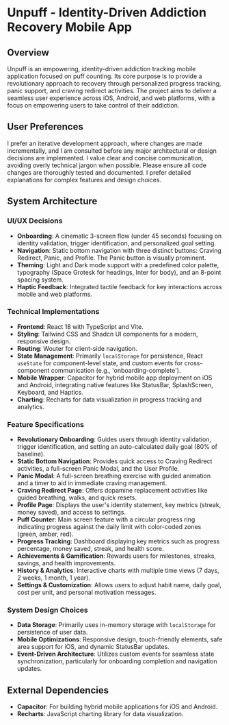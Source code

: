 # Unpuff - Identity-Driven Addiction Recovery Mobile App

## Overview
Unpuff is an empowering, identity-driven addiction tracking mobile application focused on puff counting. Its core purpose is to provide a revolutionary approach to recovery through personalized progress tracking, panic support, and craving redirect activities. The project aims to deliver a seamless user experience across iOS, Android, and web platforms, with a focus on empowering users to take control of their addiction.

## User Preferences
I prefer an iterative development approach, where changes are made incrementally, and I am consulted before any major architectural or design decisions are implemented. I value clear and concise communication, avoiding overly technical jargon when possible. Please ensure all code changes are thoroughly tested and documented. I prefer detailed explanations for complex features and design choices.

## System Architecture

### UI/UX Decisions
- **Onboarding**: A cinematic 3-screen flow (under 45 seconds) focusing on identity validation, trigger identification, and personalized goal setting.
- **Navigation**: Static bottom navigation with three distinct buttons: Craving Redirect, Panic, and Profile. The Panic button is visually prominent.
- **Theming**: Light and Dark mode support with a predefined color palette, typography (Space Grotesk for headings, Inter for body), and an 8-point spacing system.
- **Haptic Feedback**: Integrated tactile feedback for key interactions across mobile and web platforms.

### Technical Implementations
- **Frontend**: React 18 with TypeScript and Vite.
- **Styling**: Tailwind CSS and Shadcn UI components for a modern, responsive design.
- **Routing**: Wouter for client-side navigation.
- **State Management**: Primarily `localStorage` for persistence, React `useState` for component-level state, and custom events for cross-component communication (e.g., 'onboarding-complete').
- **Mobile Wrapper**: Capacitor for hybrid mobile app deployment on iOS and Android, integrating native features like StatusBar, SplashScreen, Keyboard, and Haptics.
- **Charting**: Recharts for data visualization in progress tracking and analytics.

### Feature Specifications
- **Revolutionary Onboarding**: Guides users through identity validation, trigger identification, and setting an auto-calculated daily goal (80% of baseline).
- **Static Bottom Navigation**: Provides quick access to Craving Redirect activities, a full-screen Panic Modal, and the User Profile.
- **Panic Modal**: A full-screen breathing exercise with guided animation and a timer to aid in immediate craving management.
- **Craving Redirect Page**: Offers dopamine replacement activities like guided breathing, walks, and quick resets.
- **Profile Page**: Displays the user's identity statement, key metrics (streak, money saved), and access to settings.
- **Puff Counter**: Main screen feature with a circular progress ring indicating progress against the daily limit with color-coded zones (green, amber, red).
- **Progress Tracking**: Dashboard displaying key metrics such as progress percentage, money saved, streak, and health score.
- **Achievements & Gamification**: Rewards users for milestones, streaks, savings, and health improvements.
- **History & Analytics**: Interactive charts with multiple time views (7 days, 2 weeks, 1 month, 1 year).
- **Settings & Customization**: Allows users to adjust habit name, daily goal, cost per unit, and personal motivation messages.

### System Design Choices
- **Data Storage**: Primarily uses in-memory storage with `localStorage` for persistence of user data.
- **Mobile Optimizations**: Responsive design, touch-friendly elements, safe area support for iOS, and dynamic StatusBar updates.
- **Event-Driven Architecture**: Utilizes custom events for seamless state synchronization, particularly for onboarding completion and navigation updates.

## External Dependencies
- **Capacitor**: For building hybrid mobile applications for iOS and Android.
- **Recharts**: JavaScript charting library for data visualization.